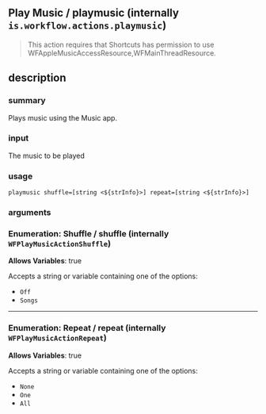 
## Play Music / playmusic (internally `is.workflow.actions.playmusic`)


> This action requires that Shortcuts has permission to use WFAppleMusicAccessResource,WFMainThreadResource.


## description
### summary
Plays music using the Music app.

### input
The music to be played


### usage
`playmusic shuffle=[string <${strInfo}>] repeat=[string <${strInfo}>]`

### arguments
### Enumeration: Shuffle / shuffle (internally `WFPlayMusicActionShuffle`)
**Allows Variables**: true


Accepts a string 
or variable
containing one of the options:

- `Off`
- `Songs`

---

### Enumeration: Repeat / repeat (internally `WFPlayMusicActionRepeat`)
**Allows Variables**: true


Accepts a string 
or variable
containing one of the options:

- `None`
- `One`
- `All`
